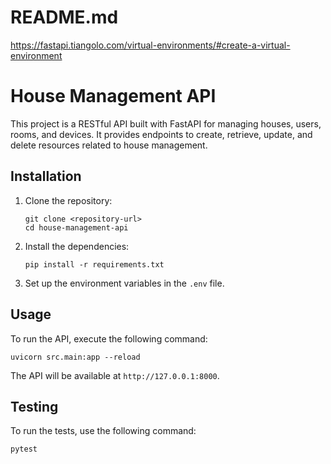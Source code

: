 # README.md

https://fastapi.tiangolo.com/virtual-environments/#create-a-virtual-environment

# House Management API

This project is a RESTful API built with FastAPI for managing houses, users, rooms, and devices. It provides endpoints to create, retrieve, update, and delete resources related to house management.

## Installation

1. Clone the repository:
   ```
   git clone <repository-url>
   cd house-management-api
   ```

2. Install the dependencies:
   ```
   pip install -r requirements.txt
   ```

3. Set up the environment variables in the `.env` file.

## Usage

To run the API, execute the following command:

```
uvicorn src.main:app --reload
```

The API will be available at `http://127.0.0.1:8000`.

## Testing

To run the tests, use the following command:

```
pytest
```